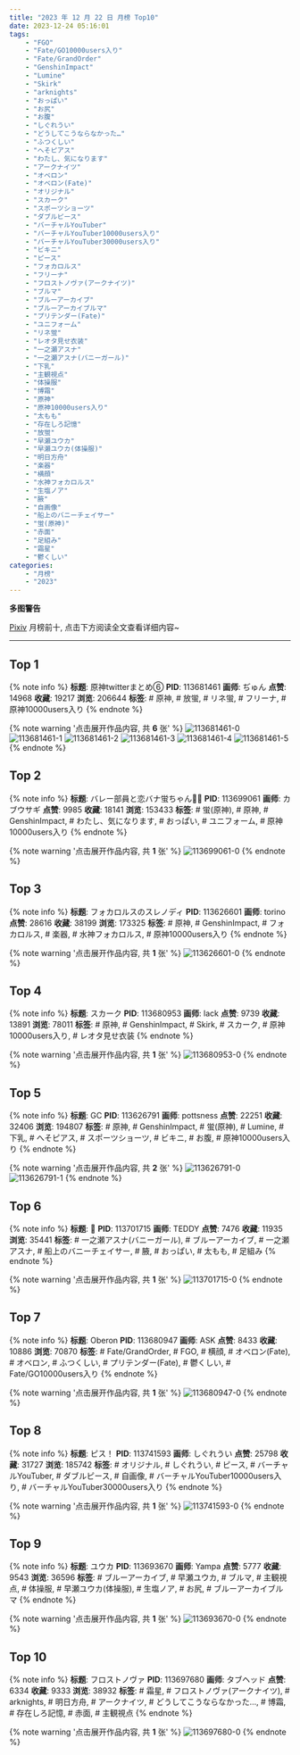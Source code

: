 ```yaml
---
title: "2023 年 12 月 22 日 月榜 Top10"
date: 2023-12-24 05:16:01
tags:
    - "FGO"
    - "Fate/GO10000users入り"
    - "Fate/GrandOrder"
    - "GenshinImpact"
    - "Lumine"
    - "Skirk"
    - "arknights"
    - "おっぱい"
    - "お尻"
    - "お腹"
    - "しぐれうい"
    - "どうしてこうならなかった…"
    - "ふつくしい"
    - "へそピアス"
    - "わたし、気になります"
    - "アークナイツ"
    - "オベロン"
    - "オベロン(Fate)"
    - "オリジナル"
    - "スカーク"
    - "スポーツショーツ"
    - "ダブルピース"
    - "バーチャルYouTuber"
    - "バーチャルYouTuber10000users入り"
    - "バーチャルYouTuber30000users入り"
    - "ビキニ"
    - "ピース"
    - "フォカロルス"
    - "フリーナ"
    - "フロストノヴァ(アークナイツ)"
    - "ブルマ"
    - "ブルーアーカイブ"
    - "ブルーアーカイブルマ"
    - "プリテンダー(Fate)"
    - "ユニフォーム"
    - "リネ蛍"
    - "レオタ見せ衣装"
    - "一之瀬アスナ"
    - "一之瀬アスナ(バニーガール)"
    - "下乳"
    - "主観視点"
    - "体操服"
    - "博霜"
    - "原神"
    - "原神10000users入り"
    - "太もも"
    - "存在しろ記憶"
    - "放蛍"
    - "早瀬ユウカ"
    - "早瀬ユウカ(体操服)"
    - "明日方舟"
    - "楽器"
    - "横顔"
    - "水神フォカロルス"
    - "生塩ノア"
    - "腋"
    - "自画像"
    - "船上のバニーチェイサー"
    - "蛍(原神)"
    - "赤面"
    - "足組み"
    - "霜星"
    - "鬱くしい"
categories:
    - "月榜"
    - "2023"
---
```


<i class="fa fa-triangle-exclamation"></i>**多图警告**<i class="fa fa-triangle-exclamation"></i>

[Pixiv](https://www.pixiv.net/) 月榜前十, 点击下方阅读全文查看详细内容~

<!-- more -->

---

## Top 1

{% note info %}
**标题**: 原神twitterまとめ⑥
**PID**: 113681461 **画师**: ぢゅん
**点赞**: 14968 **收藏**: 19217 **浏览**: 206644
**标签**: # 原神, # 放蛍, # リネ蛍, # フリーナ, # 原神10000users入り
{% endnote %}

{% note warning '点击展开作品内容, 共 **6** 张' %}
![113681461-0](https://i.pixiv.re/img-original/img/2023/11/25/00/06/35/113681461_p0.jpg)
![113681461-1](https://i.pixiv.re/img-original/img/2023/11/25/00/06/35/113681461_p1.jpg)
![113681461-2](https://i.pixiv.re/img-original/img/2023/11/25/00/06/35/113681461_p2.jpg)
![113681461-3](https://i.pixiv.re/img-original/img/2023/11/25/00/06/35/113681461_p3.jpg)
![113681461-4](https://i.pixiv.re/img-original/img/2023/11/25/00/06/35/113681461_p4.jpg)
![113681461-5](https://i.pixiv.re/img-original/img/2023/11/25/00/06/35/113681461_p5.jpg)
{% endnote %}

## Top 2

{% note info %}
**标题**: バレー部員と恋バナ蛍ちゃん🏐🌸
**PID**: 113699061 **画师**: カブウサギ
**点赞**: 9985 **收藏**: 18141 **浏览**: 153433
**标签**: # 蛍(原神), # 原神, # GenshinImpact, # わたし、気になります, # おっぱい, # ユニフォーム, # 原神10000users入り
{% endnote %}

{% note warning '点击展开作品内容, 共 **1** 张' %}
![113699061-0](https://i.pixiv.re/img-original/img/2023/11/25/18/07/44/113699061_p0.jpg)
{% endnote %}

## Top 3

{% note info %}
**标题**: フォカロルスのスレノディ
**PID**: 113626601 **画师**: torino
**点赞**: 28616 **收藏**: 38199 **浏览**: 173325
**标签**: # 原神, # GenshinImpact, # フォカロルス, # 楽器, # 水神フォカロルス, # 原神10000users入り
{% endnote %}

{% note warning '点击展开作品内容, 共 **1** 张' %}
![113626601-0](https://i.pixiv.re/img-original/img/2023/11/23/00/00/17/113626601_p0.jpg)
{% endnote %}

## Top 4

{% note info %}
**标题**: スカーク
**PID**: 113680953 **画师**: lack
**点赞**: 9739 **收藏**: 13891 **浏览**: 78011
**标签**: # 原神, # GenshinImpact, # Skirk, # スカーク, # 原神10000users入り, # レオタ見せ衣装
{% endnote %}

{% note warning '点击展开作品内容, 共 **1** 张' %}
![113680953-0](https://i.pixiv.re/img-original/img/2023/11/25/00/00/20/113680953_p0.png)
{% endnote %}

## Top 5

{% note info %}
**标题**: GC
**PID**: 113626791 **画师**: pottsness
**点赞**: 22251 **收藏**: 32406 **浏览**: 194807
**标签**: # 原神, # GenshinImpact, # 蛍(原神), # Lumine, # 下乳, # へそピアス, # スポーツショーツ, # ビキニ, # お腹, # 原神10000users入り
{% endnote %}

{% note warning '点击展开作品内容, 共 **2** 张' %}
![113626791-0](https://i.pixiv.re/img-original/img/2023/11/23/00/01/14/113626791_p0.jpg)
![113626791-1](https://i.pixiv.re/img-original/img/2023/11/23/00/01/14/113626791_p1.jpg)
{% endnote %}

## Top 6

{% note info %}
**标题**: 🐇
**PID**: 113701715 **画师**: TEDDY
**点赞**: 7476 **收藏**: 11935 **浏览**: 35441
**标签**: # 一之瀬アスナ(バニーガール), # ブルーアーカイブ, # 一之瀬アスナ, # 船上のバニーチェイサー, # 腋, # おっぱい, # 太もも, # 足組み
{% endnote %}

{% note warning '点击展开作品内容, 共 **1** 张' %}
![113701715-0](https://i.pixiv.re/img-original/img/2023/11/25/19/51/35/113701715_p0.jpg)
{% endnote %}

## Top 7

{% note info %}
**标题**: Oberon
**PID**: 113680947 **画师**: ASK
**点赞**: 8433 **收藏**: 10886 **浏览**: 70870
**标签**: # Fate/GrandOrder, # FGO, # 横顔, # オベロン(Fate), # オベロン, # ふつくしい, # プリテンダー(Fate), # 鬱くしい, # Fate/GO10000users入り
{% endnote %}

{% note warning '点击展开作品内容, 共 **1** 张' %}
![113680947-0](https://i.pixiv.re/img-original/img/2023/11/25/00/00/19/113680947_p0.png)
{% endnote %}

## Top 8

{% note info %}
**标题**: ピス！
**PID**: 113741593 **画师**: しぐれうい
**点赞**: 25798 **收藏**: 31727 **浏览**: 185742
**标签**: # オリジナル, # しぐれうい, # ピース, # バーチャルYouTuber, # ダブルピース, # 自画像, # バーチャルYouTuber10000users入り, # バーチャルYouTuber30000users入り
{% endnote %}

{% note warning '点击展开作品内容, 共 **1** 张' %}
![113741593-0](https://i.pixiv.re/img-original/img/2023/11/27/00/00/20/113741593_p0.jpg)
{% endnote %}

## Top 9

{% note info %}
**标题**: ユウカ
**PID**: 113693670 **画师**: Yampa
**点赞**: 5777 **收藏**: 9543 **浏览**: 36596
**标签**: # ブルーアーカイブ, # 早瀬ユウカ, # ブルマ, # 主観視点, # 体操服, # 早瀬ユウカ(体操服), # 生塩ノア, # お尻, # ブルーアーカイブルマ
{% endnote %}

{% note warning '点击展开作品内容, 共 **1** 张' %}
![113693670-0](https://i.pixiv.re/img-original/img/2023/11/25/13/52/37/113693670_p0.png)
{% endnote %}

## Top 10

{% note info %}
**标题**: フロストノヴァ
**PID**: 113697680 **画师**: タブヘッド
**点赞**: 6334 **收藏**: 9333 **浏览**: 38932
**标签**: # 霜星, # フロストノヴァ(アークナイツ), # arknights, # 明日方舟, # アークナイツ, # どうしてこうならなかった…, # 博霜, # 存在しろ記憶, # 赤面, # 主観視点
{% endnote %}

{% note warning '点击展开作品内容, 共 **1** 张' %}
![113697680-0](https://i.pixiv.re/img-original/img/2023/11/25/17/12/54/113697680_p0.jpg)
{% endnote %}
